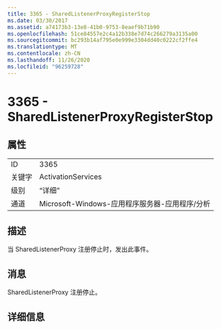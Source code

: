 ```yaml
---
title: 3365 - SharedListenerProxyRegisterStop
ms.date: 03/30/2017
ms.assetid: a74173b3-13e8-41b0-9753-8eaef9b71b90
ms.openlocfilehash: 51ce84557e2c4a12b338e7d74c266279a3135a00
ms.sourcegitcommit: bc293b14af795e0e999e3304dd40c0222cf2ffe4
ms.translationtype: MT
ms.contentlocale: zh-CN
ms.lasthandoff: 11/26/2020
ms.locfileid: "96259728"
---
```

# <a name="3365---sharedlistenerproxyregisterstop"></a>3365 - SharedListenerProxyRegisterStop

## <a name="properties"></a>属性  
  
|||  
|-|-|  
|ID|3365|  
|关键字|ActivationServices|  
|级别|“详细”|  
|通道|Microsoft-Windows-应用程序服务器-应用程序/分析|  
  
## <a name="description"></a>描述  

 当 SharedListenerProxy 注册停止时，发出此事件。  
  
## <a name="message"></a>消息  

 SharedListenerProxy 注册停止。  
  
## <a name="details"></a>详细信息

